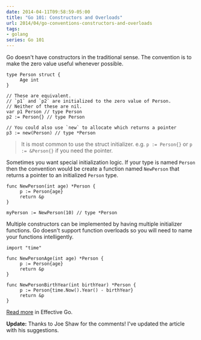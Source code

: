 ```yaml
---
date: 2014-04-11T09:58:59-05:00
title: "Go 101: Constructors and Overloads"
url: 2014/04/go-conventions-constructors-and-overloads
tags:
- golang
series: Go 101
---
```


Go doesn't have constructors in the traditional sense. The convention is to make the zero value useful whenever possible.

	type Person struct {
	     Age int
	}

	// These are equivalent.
	// `p1` and `p2` are initialized to the zero value of Person.
	// Neither of these are nil.
	var p1 Person // type Person
	p2 := Person{} // type Person

	// You could also use `new` to allocate which returns a pointer
	p3 := new(Person) // type *Person

> It is most common to use the struct initializer. e.g. `p := Person{}` or `p := &Person{}` if you need the pointer.

Sometimes you want special initialization logic. If your type is named `Person` then the convention would be create a function named `NewPerson` that returns a pointer to an initialized `Person` type.

	func NewPerson(int age) *Person {
	     p := Person{age}
	     return &p
	}

	myPerson := NewPerson(10) // type *Person

Multiple constructors can be implemented by having multiple initializer functions. Go doesn't support function overloads so you will need to name your functions intelligently.

	import "time"

	func NewPersonAge(int age) *Person {
	     p := Person{age}
	     return &p
	}

	func NewPersonBirthYear(int birthYear) *Person {
	     p := Person{time.Now().Year() - birthYear}
	     return &p
	}

[Read more](http://golang.org/doc/effective_go.html#composite_literals) in Effective Go.

**Update:** Thanks to Joe Shaw for the comments! I've updated the article with his suggestions.